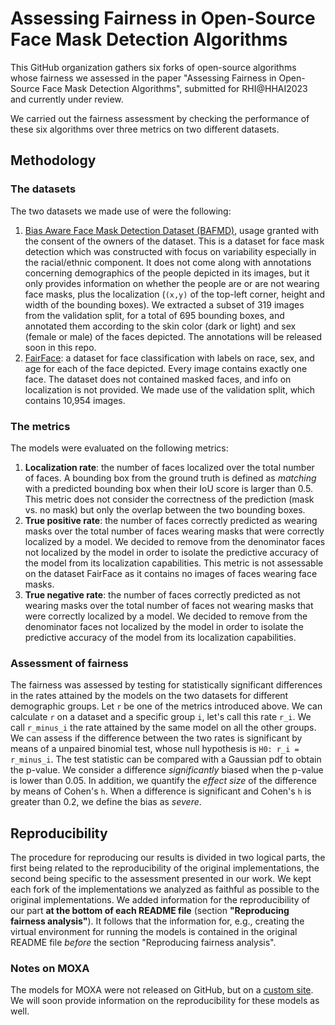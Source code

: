 # Assessing Fairness in Open-Source Face Mask Detection Algorithms

This GitHub organization gathers six forks of open-source algorithms whose fairness we assessed in the paper "Assessing Fairness in Open-Source Face Mask Detection Algorithms", submitted for RHI@HHAI2023 and currently under review.

We carried out the fairness assessment by checking the performance of these six algorithms over three metrics on two different datasets.

## Methodology

### The datasets

The two datasets we made use of were the following:

1. [Bias Aware Face Mask Detection Dataset (BAFMD)](https://github.com/Alpkant/BAFMD), usage granted with the consent of the owners of the dataset. This is a dataset for face mask detection which was constructed with focus on variability especially in the racial/ethnic component. It does not come along with annotations concerning demographics of the people depicted in its images, but it only provides information on whether the people are or are not wearing face masks, plus the localization (`(x,y)` of the top-left corner, height and width of the bounding boxes). We extracted a subset of 319 images from the validation split, for a total of 695 bounding boxes, and annotated them according to the skin color (dark or light) and sex (female or male) of the faces depicted. The annotations will be released soon in this repo.
2. [FairFace](https://github.com/joojs/fairface): a dataset for face classification with labels on race, sex, and age for each of the face depicted. Every image contains exactly one face. The dataset does not contained masked faces, and info on localization is not provided. We made use of the validation split, which contains 10,954 images.


### The metrics

The models were evaluated on the following metrics:

1. **Localization rate**: the number of faces localized over the total number of faces. A bounding box from the ground truth is defined as _matching_ with a predicted bounding box when their IoU score is larger than 0.5. This metric does not consider the correctness of the prediction (mask vs. no mask) but only the overlap between the two bounding boxes.
2. **True positive rate**: the number of faces correctly predicted as wearing masks over the total number of faces wearing masks that were correctly localized by a model. We decided to remove from the denominator faces not localized by the model in order to isolate the predictive accuracy of the model from its localization capabilities. This metric is not assessable on the dataset FairFace as it contains no images of faces wearing face masks.
3. **True negative rate**: the number of faces correctly predicted as not wearing masks over the total number of faces not wearing masks that were correctly localized by a model. We decided to remove from the denominator faces not localized by the model in order to isolate the predictive accuracy of the model from its localization capabilities.


### Assessment of fairness

The fairness was assessed by testing for statistically significant differences in the rates attained by the models on the two datasets for different demographic groups.
Let `r` be one of the metrics introduced above.
We can calculate `r` on a dataset and a specific group `i`, let's call this rate `r_i`.
We call `r_minus_i` the rate attained by the same model on all the other groups.
We can assess if the difference between the two rates is significant by means of a unpaired binomial test, whose null hypothesis is `H0: r_i = r_minus_i`.
The test statistic can be compared with a Gaussian pdf to obtain the p-value.
We consider a difference _significantly_ biased when the p-value is lower than 0.05.
In addition, we quantify the _effect size_ of the difference by means of Cohen's `h`.
When a difference is significant and Cohen's `h` is greater than 0.2, we define the bias as _severe_.


## Reproducibility

The procedure for reproducing our results is divided in two logical parts, the first being related to the reproducibility of the original implementations, the second being specific to the assessment presented in our work.
We kept each fork of the implementations we analyzed as faithful as possible to the original implementations.
We added information for the reproducibility of our part **at the bottom of each README file** (section **"Reproducing fairness analysis"**).
It follows that the information for, e.g., creating the virtual environment for running the models is contained in the original README file _before_ the section "Reproducing fairness analysis".

### Notes on MOXA

The models for MOXA were not released on GitHub, but on a [custom site](https://shitty-bots-inc.github.io/MOXA/index.html).
We will soon provide information on the reproducibility for these models as well.

